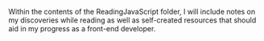 Within the contents of the ReadingJavaScript folder, I will include notes on my discoveries while reading as well as self-created resources that should aid in my progress as a front-end developer.
